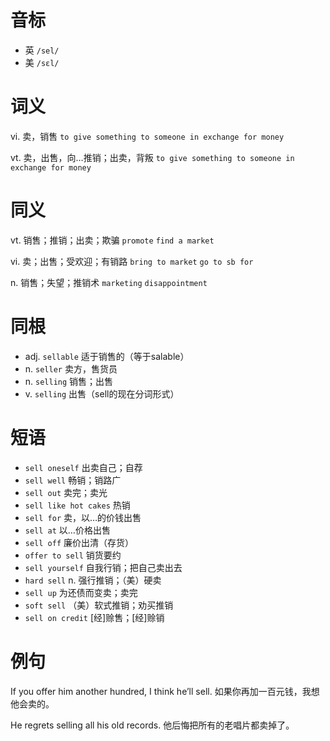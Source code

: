# 音标

- 英 `/sel/`
- 美 `/sɛl/`

# 词义

vi. 卖，销售
`to give something to someone in exchange for money`

vt. 卖，出售，向…推销；出卖，背叛
`to give something to someone in exchange for money`

# 同义

vt. 销售；推销；出卖；欺骗
`promote` `find a market`

vi. 卖；出售；受欢迎；有销路
`bring to market` `go to sb for`

n. 销售；失望；推销术
`marketing` `disappointment`

# 同根

- adj. `sellable` 适于销售的（等于salable）
- n. `seller` 卖方，售货员
- n. `selling` 销售；出售
- v. `selling` 出售（sell的现在分词形式）

# 短语

- `sell oneself` 出卖自己；自荐
- `sell well` 畅销；销路广
- `sell out` 卖完；卖光
- `sell like hot cakes` 热销
- `sell for` 卖，以…的价钱出售
- `sell at` 以…价格出售
- `sell off` 廉价出清（存货）
- `offer to sell` 销货要约
- `sell yourself` 自我行销；把自己卖出去
- `hard sell` n. 强行推销；（美）硬卖
- `sell up` 为还债而变卖；卖完
- `soft sell` （美）软式推销；劝买推销
- `sell on credit` [经]赊售；[经]赊销

# 例句

If you offer him another hundred, I think he’ll sell.
如果你再加一百元钱，我想他会卖的。

He regrets selling all his old records.
他后悔把所有的老唱片都卖掉了。


